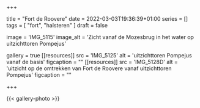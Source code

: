 +++

title = "Fort de Roovere"
date = 2022-03-03T19:36:39+01:00 
series = []
tags = [ "fort", "halsteren" ] 
draft = false

image = 'IMG_5115'
image_alt = 'Zicht vanaf de Mozesbrug in het water op uitzichttoren Pompejus'

gallery = true
[[resources]]
src = 'IMG_5125'
alt = 'uitzichttoren Pompejus vanaf de basis'
figcaption = ""
[[resources]]
src = 'IMG_5128D'
alt = 'uitzicht op de omtrekken van Fort de Roovere vanaf uitzichttoren Pompejus'
figcaption = ""

+++

{{< gallery-photo >}}
